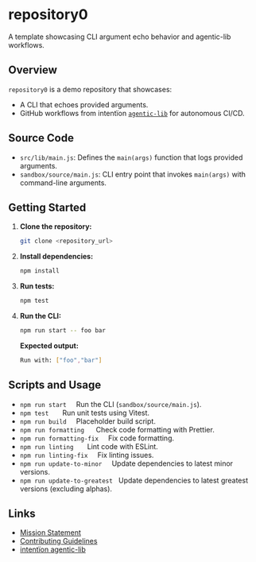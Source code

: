 # repository0

A template showcasing CLI argument echo behavior and agentic-lib workflows.

## Overview

`repository0` is a demo repository that showcases:
- A CLI that echoes provided arguments.
- GitHub workflows from intentïon [`agentic-lib`](https://github.com/xn-intenton-z2a/agentic-lib) for autonomous CI/CD.

## Source Code

- `src/lib/main.js`: Defines the `main(args)` function that logs provided arguments.
- `sandbox/source/main.js`: CLI entry point that invokes `main(args)` with command-line arguments.

## Getting Started

1. **Clone the repository:**
   ```sh
   git clone <repository_url>
   ```
2. **Install dependencies:**
   ```sh
   npm install
   ```
3. **Run tests:**
   ```sh
   npm test
   ```
4. **Run the CLI:**
   ```sh
   npm run start -- foo bar
   ```
   **Expected output:**
   ```sh
   Run with: ["foo","bar"]
   ```

## Scripts and Usage

- `npm run start` &nbsp;&nbsp;&nbsp; Run the CLI (`sandbox/source/main.js`).
- `npm test` &nbsp;&nbsp;&nbsp;&nbsp;&nbsp; Run unit tests using Vitest.
- `npm run build` &nbsp;&nbsp;&nbsp; Placeholder build script.
- `npm run formatting` &nbsp;&nbsp;&nbsp;&nbsp; Check code formatting with Prettier.
- `npm run formatting-fix` &nbsp;&nbsp;&nbsp; Fix code formatting.
- `npm run linting` &nbsp;&nbsp;&nbsp;&nbsp;&nbsp; Lint code with ESLint.
- `npm run linting-fix` &nbsp;&nbsp;&nbsp; Fix linting issues.
- `npm run update-to-minor` &nbsp;&nbsp;&nbsp; Update dependencies to latest minor versions.
- `npm run update-to-greatest` &nbsp; Update dependencies to latest greatest versions (excluding alphas).

## Links

- [Mission Statement](../../MISSION.md)
- [Contributing Guidelines](../../CONTRIBUTING.md)
- [intentïon agentic-lib](https://github.com/xn-intenton-z2a/agentic-lib)
